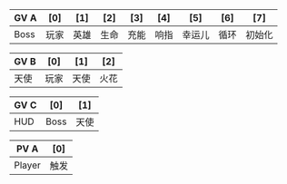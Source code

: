 | GV A | [0]  | [1]  | [2]  | [3]  | [4]  | [5]    | [6]  | [7]    |
| ---- | ---- | ---- | ---- | ---- | ---- | ------ | ---- | ------ |
| Boss | 玩家 | 英雄 | 生命 | 充能 | 响指 | 幸运儿 | 循环 | 初始化 |

| GV B | [0]  | [1]  | [2]  |
| ---- | ---- | ---- | ---- |
| 天使 | 玩家 | 天使 | 火花 |

| GV C | [0]  | [1]  |
| ---- | ---- | ---- |
| HUD  | Boss | 天使 |

| PV A   | [0]  |
| ------ | ---- |
| Player | 触发 |
